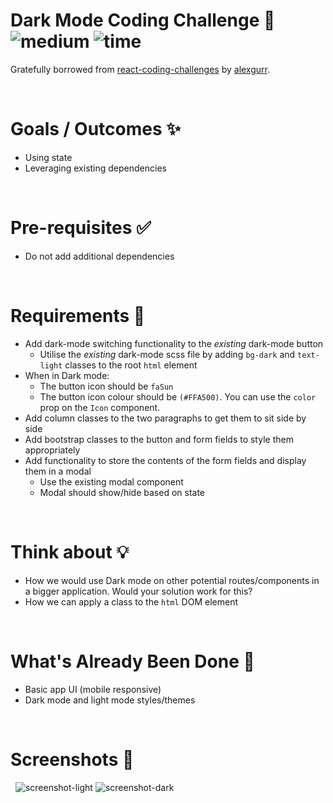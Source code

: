 # Dark Mode Coding Challenge 🌙 &nbsp; ![medium](https://img.shields.io/badge/-Medium-yellow) ![time](https://img.shields.io/badge/%E2%8F%B0-15m-blue) 

Gratefully borrowed from [react-coding-challenges](https://github.com/alexgurr/react-coding-challenges/tree/master/dark-mode) by [alexgurr](https://github.com/alexgurr).

&nbsp;
# Goals / Outcomes ✨
- Using state
- Leveraging existing dependencies

&nbsp;
# Pre-requisites ✅
- Do not add additional dependencies

&nbsp;
# Requirements 📖
- Add dark-mode switching functionality to the *existing* dark-mode button
  - Utilise the *existing* dark-mode scss file by adding `bg-dark` and `text-light` classes to the root `html` element
- When in Dark mode:
  - The button icon should be `faSun`
  - The button icon colour should be `(#FFA500)`. You can use the `color` prop on the `Icon` component.
- Add column classes to the two paragraphs to get them to sit side by side
- Add bootstrap classes to the button and form fields to style them appropriately
- Add functionality to store the contents of the form fields and display them in a modal
  - Use the existing modal component
  - Modal should show/hide based on state

&nbsp;
# Think about 💡
- How we would use Dark mode on other potential routes/components in a bigger application. Would your solution work for this?
- How we can apply a class to the `html` DOM element


&nbsp;
# What's Already Been Done 🏁
- Basic app UI (mobile responsive)
- Dark mode and light mode styles/themes

&nbsp;
# Screenshots 🌄
&nbsp;
![screenshot-light](https://puu.sh/Fq13d/04a9e5ad48.png)
![screenshot-dark](https://puu.sh/Ilwao/795ef304a2.png)
